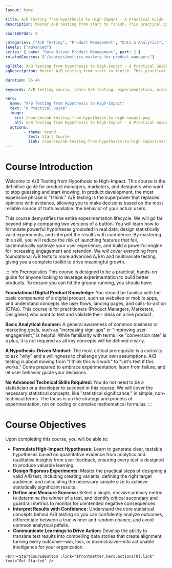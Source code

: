 ```yaml
---
layout: home

title: A/B Testing from Hypothesis to High-Impact - A Practical Guide
description: Master A/B testing from start to finish. This practical guide teaches you to formulate data-driven hypotheses, design rigorous experiments, interpret results with confidence, and drive business growth. Move from guesswork to data-informed decisions.

courseOrder: 4

categories: ["A/B Testing", "Product Management", "Data & Analytics", "Marketing"]
levels: ["Advanced"]
series: { name: "Data-Driven Product Management", part: 2 }
relatedCourses: ["/courses/metrics-mastery-for-product-managers"]

ogTitle: A/B Testing from Hypothesis to High-Impact - A Practical Guide
ogDescription: Master A/B testing from start to finish. This practical guide teaches you to formulate data-driven hypotheses, design rigorous experiments, interpret results with confidence, and drive business growth. Move from guesswork to data-informed decisions.

duration: 76.44

keywords: A/B testing course, learn A/B testing, experimentation, product management, data-driven decisions, conversion rate optimization, CRO, hypothesis testing, statistical significance

hero:
  name: "A/B Testing from Hypothesis to High-Impact"
  text: "A Practical Guide"
  image:
    src: /courses/ab-testing-from-hypothesis-to-high-impact.png
    alt: A/B Testing from Hypothesis to High-Impact - A Practical Guide
  actions:
        - theme: brand
          text: Start Course
          link: /courses/ab-testing-from-hypothesis-to-high-impact/variant-1_foundations-of-high-impact-ab-testing
---
```

# Course Introduction

Welcome to A/B Testing from Hypothesis to High-Impact. This course is the definitive guide for product managers, marketers, and designers who want to stop guessing and start knowing. In product development, the most expensive phrase is "I think." A/B testing is the superpower that replaces opinions with evidence, allowing you to make decisions based on the most reliable source of truth available: the behavior of your actual users.

This course demystifies the entire experimentation lifecycle. We will go far beyond simply comparing two versions of a button. You will learn how to formulate powerful hypotheses grounded in real data, design statistically valid experiments, and interpret the results with confidence. By mastering this skill, you will reduce the risk of launching features that fail, systematically optimize your user experience, and build a powerful engine for increasing engagement and retention. We will cover everything from foundational A/B tests to more advanced A/B/n and multivariate testing, giving you a complete toolkit to drive meaningful growth.

::: info Prerequisites
This course is designed to be a practical, hands-on guide for anyone looking to leverage experimentation to build better products. To ensure you can hit the ground running, you should have:

**Foundational Digital Product Knowledge:** You should be familiar with the basic components of a digital product, such as websites or mobile apps, and understand concepts like user flows, landing pages, and calls-to-action (CTAs). This course is for practitioners (Product Managers, Marketers, Designers) who want to test and validate their ideas on a live product.

**Basic Analytical Acumen:** A general awareness of common business or marketing goals, such as "increasing sign-ups" or "improving user engagement," is helpful. While familiarity with terms like "conversion rate" is a plus, it is not required as all key concepts will be defined clearly.

**A Hypothesis-Driven Mindset:** The most critical prerequisite is a curiosity to ask "why" and a willingness to challenge your own assumptions. A/B testing is about moving from "I think this will work" to "Let's test if this works." Come prepared to embrace experimentation, learn from failure, and let user behavior guide your decisions.

**No Advanced Technical Skills Required:** You do not need to be a statistician or a developer to succeed in this course. We will cover the necessary statistical concepts, like "statistical significance," in simple, non-technical terms. The focus is on the strategy and process of experimentation, not on coding or complex mathematical formulas.
:::

# Course Objectives

Upon completing this course, you will be able to:

* **Formulate High-Impact Hypotheses:** Learn to generate clear, testable hypotheses based on quantitative evidence from analytics and qualitative insights from user feedback, ensuring every test is designed to produce valuable learning.
* **Design Rigorous Experiments:** Master the practical steps of designing a valid A/B test, including creating variants, defining the right target audience, and calculating the necessary sample size to achieve statistically significant results.
* **Define and Measure Success:** Select a single, decisive primary metric to determine the winner of a test, and identify critical secondary and guardrail metrics to monitor for unintended negative consequences.
* **Interpret Results with Confidence:** Understand the core statistical concepts behind A/B testing so you can confidently analyze outcomes, differentiate between a true winner and random chance, and avoid common analytical pitfalls.
* **Communicate Learnings to Drive Action:** Develop the ability to translate test results into compelling data stories that create alignment, turning every outcome—win, loss, or inconclusive—into actionable intelligence for your organization.

`<br/><StartCourseButton :link="$frontmatter.hero.actions[0].link" text="Get Started" />`
